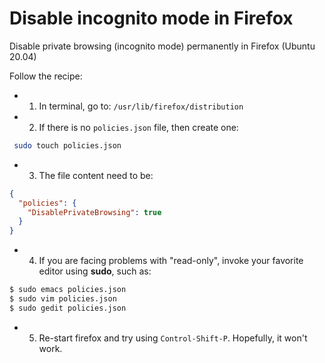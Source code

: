 # Disable incognito mode in Firefox

Disable private browsing (incognito mode) permanently in Firefox (Ubuntu 20.04)

Follow the recipe:

- 1. In terminal, go to:
 `/usr/lib/firefox/distribution`

- 2. If there is no `policies.json` file, then create one: 
```bash
 sudo touch policies.json
```

- 3. The file content need to be:
```json
{
  "policies": {
    "DisablePrivateBrowsing": true
  }
}
```

- 4. If you are facing problems with "read-only", invoke your favorite editor using **sudo**, such as:

```bash
$ sudo emacs policies.json 
$ sudo vim policies.json 
$ sudo gedit policies.json 
```

- 5. Re-start firefox and try using `Control-Shift-P`. Hopefully, it won't work.
